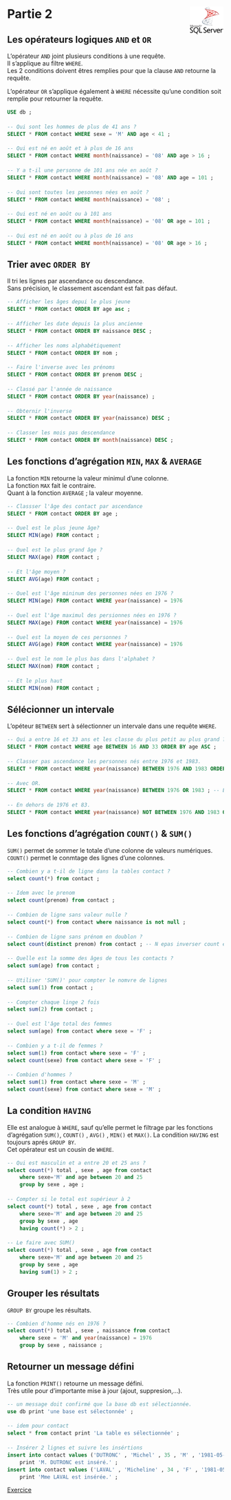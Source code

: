 # **Partie 2**<a href="../../"> <img src="../../assets/Microsoft_SQL_Server.svg" alt="SQL Server" align="right" height="64px"> </a>
## **Les opérateurs logiques `AND` et `OR`**
L’opérateur `AND` joint plusieurs conditions à une requête.  
Il s’applique au filtre `WHERE`.  
Les 2 conditions doivent êtres remplies pour que la clause `AND` retourne la requête.

L’opérateur `OR` s’applique également à `WHERE` nécessite qu’une condition soit remplie pour retourner la requête.
```sql
USE db ;

-- Qui sont les hommes de plus de 41 ans ?
SELECT * FROM contact WHERE sexe = 'M' AND age < 41 ;

-- Qui est né en août et à plus de 16 ans
SELECT * FROM contact WHERE month(naissance) = '08' AND age > 16 ;

-- Y a t-il une personne de 101 ans née en août ?
SELECT * FROM contact WHERE month(naissance) = '08' AND age = 101 ;

-- Qui sont toutes les pesonnes nées en août ?
SELECT * FROM contact WHERE month(naissance) = '08' ;

-- Qui est né en août ou à 101 ans
SELECT * FROM contact WHERE month(naissance) = '08' OR age = 101 ;

-- Qui est né en août ou à plus de 16 ans
SELECT * FROM contact WHERE month(naissance) = '08' OR age > 16 ;
```
## **Trier avec `ORDER BY`**
Il tri les lignes par ascendance ou descendance.  
Sans précision, le classement ascendant est fait pas défaut.
```sql
-- Afficher les âges depui le plus jeune
SELECT * FROM contact ORDER BY age asc ;

-- Afficher les date depuis la plus ancienne
SELECT * FROM contact ORDER BY naissance DESC ;

-- Afficher les noms alphabétiquement
SELECT * FROM contact ORDER BY nom ;

-- Faire l'inverse avec les prénoms
SELECT * FROM contact ORDER BY prenom DESC ;

-- Classé par l'année de naissance
SELECT * FROM contact ORDER BY year(naissance) ;

-- Obternir l'inverse
SELECT * FROM contact ORDER BY year(naissance) DESC ;

-- Classer les mois pas descendance
SELECT * FROM contact ORDER BY month(naissance) DESC ;
```
## **Les fonctions d’agrégation `MIN`, `MAX` & `AVERAGE`**
La fonction `MIN` retourne la valeur minimul d’une colonne.  
La fonction `MAX` fait le contraire.  
Quant à la fonction `AVERAGE` ; la valeur moyenne.
```sql
-- Classser l'âge des contact par ascendance
SELECT * FROM contact ORDER BY age ;

-- Quel est le plus jeune âge?
SELECT MIN(age) FROM contact ;

-- Quel est le plus grand âge ?
SELECT MAX(age) FROM contact ;

-- Et l'âge moyen ?
SELECT AVG(age) FROM contact ;

-- Quel est l'âge mininum des personnes nées en 1976 ?
SELECT MIN(age) FROM contact WHERE year(naissance) = 1976

-- Quel est l'âge maximul des persionnes nées en 1976 ?
SELECT MAX(age) FROM contact WHERE year(naissance) = 1976

-- Quel est la moyen de ces personnes ?
SELECT AVG(age) FROM contact WHERE year(naissance) = 1976

-- Quel est le nom le plus bas dans l'alphabet ?
SELECT MAX(nom) FROM contact ;

-- Et le plus haut
SELECT MIN(nom) FROM contact ;
```
## **Sélécionner un intervale**
L’opéteur `BETWEEN` sert à sélectionner un intervale dans une requête `WHERE`.
```sql
-- Qui a entre 16 et 33 ans et les classe du plus petit au plus grand ?
SELECT * FROM contact WHERE age BETWEEN 16 AND 33 ORDER BY age ASC ;

-- Classer pas ascendance les personnes nés entre 1976 et 1983.
SELECT * FROM contact WHERE year(naissance) BETWEEN 1976 AND 1983 ORDER BY naissance ASC ;

-- Avec OR.
SELECT * FROM contact WHERE year(naissance) BETWEEN 1976 OR 1983 ; -- Evidement incompatible avec Between

-- En dehors de 1976 et 83.
SELECT * FROM contact WHERE year(naissance) NOT BETWEEN 1976 AND 1983 ORDER BY naissance ASC ;
```
## Les fonctions d’agrégation `COUNT()` & `SUM()`
`SUM()` permet de sommer le totale d’une colonne de valeurs numériques.  
`COUNT()` permet le conmtage des lignes d’une colonnes.
```sql
-- Combien y a t-il de ligne dans la tables contact ?
select count(*) from contact ;

-- Idem avec le prenom
select count(prenom) from contact ;

-- Combien de ligne sans valeur nulle ?
select count(*) from contact where naissance is not null ;

-- Combien de ligne sans prénom en doublon ?
select count(distinct prenom) from contact ; -- N epas inverser count et distinct sinon, il compte tout

-- Quelle est la somme des âges de tous les contacts ?
select sum(age) from contact ;

-- Utiliser 'SUM()' pour compter le nomvre de lignes
select sum(1) from contact ;

-- Compter chaque linge 2 fois
select sum(2) from contact ;

-- Quel est l'âge total des femmes
select sum(age) from contact where sexe = 'F' ;

-- Combien y a t-il de femmes ?
select sum(1) from contact where sexe = 'F' ;
select count(sexe) from contact where sexe = 'F' ;

-- Combien d'hommes ?
select sum(1) from contact where sexe = 'M' ;
select count(sexe) from contact where sexe = 'M' ;
```
## **La condition `HAVING`**
Elle est analogue à `WHERE`, sauf qu’elle permet le filtrage par les fonctions d’agrégation `SUM()`, `COUNT()` , `AVG()` , `MIN()` et `MAX()`.
La condition `HAVING` est toujours aprés `GROUP BY`<!--, respect du flux-->.  
Cet opérateur est un cousin de `WHERE`.
```sql
-- Qui est masculin et a entre 20 et 25 ans ?
select count(*) total , sexe , age from contact
	where sexe='M' and age between 20 and 25
	group by sexe , age ;

-- Compter si le total est supérieur à 2
select count(*) total , sexe , age from contact
	where sexe='M' and age between 20 and 25
	group by sexe , age
    having count(*) > 2 ;

-- Le faire avec SUM()
select count(*) total , sexe , age from contact
	where sexe='M' and age between 20 and 25
	group by sexe , age
    having sum(1) > 2 ;
```
## **Grouper les résultats**
`GROUP BY` groupe les résultats.
```sql
-- Combien d'homme nés en 1976 ?
select count(*) total , sexe , naissance from contact
	where sexe = 'M' and year(naissance) = 1976
	group by sexe , naissance ;
```
## **Retourner un message défini**
La fonction `PRINT()` retourne un message défini.  
Très utile pour d’importante mise à jour (ajout, suppresion,…).
```sql
-- un message doit confirmé que la base db est sélectionnée.
use db print 'une base est sélectonnée' ;

-- idem pour contact
select * from contact print 'La table es sélectionnée' ;

-- Insérer 2 lignes et suivre les insértions
insert into contact values ('DUTRONC' , 'Michel' , 35 , 'M' , '1981-05-02')
    print 'M. DUTRONC est inséré.' ;
insert into contact values ('LAVAL' , 'Micheline' , 34 , 'F' , '1981-05-02')
    print 'Mme LAVAL est insérée.' ;
```
[Exercice](../sql/3)